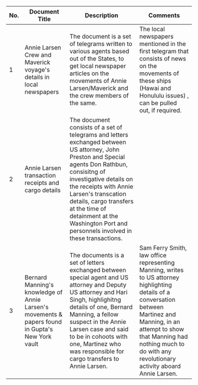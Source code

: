 | No. | Document Title | Description | Comments | 
| --- | --- |  --- | --- |
| 1 | Annie Larsen Crew and Maverick voyage's details in local newspapers | The document is a set of telegrams written to various agents based out of the States, to get local newspaper articles on the movements of Annie Larsen/Maverick and the crew members of the same. | The local newspapers mentioned in the first telegram that consists of news on the movements of these ships (Hawai and Honululu issues) , can be pulled out, if required. | 
| 2 | Annie Larsen transaction receipts and cargo details | The document consists of a set of telegrams and letters exchanged between US attorney, John Preston and Special agents Don Rathbun, consisitng of investigative details on the receipts with Annie Larsen's transcation details, cargo transfers at the time of detainment at the Washington Port and personnels involved in these transactions. | 
| 3 | Bernard Manning's knowledge of Annie Larsen's movements & papers found in Gupta's New York vault | The documents is a set of letters exchanged between special agent and US attorney and Deputy US attorney and Hari Singh, highlighitng details of one, Bernard Manning, a fellow suspect in the Annie Larsen case and said to be in cohoots with one, Martinez who was responsible for cargo transfers to Annie Larsen. | Sam Ferry Smith, law office representing Manning, writes to US attorney highlighting details of a conversation between Martinez and Manning, in an attempt to show that Manning had nothing much to do with any revolutionary activity aboard Annie Larsen. | 
